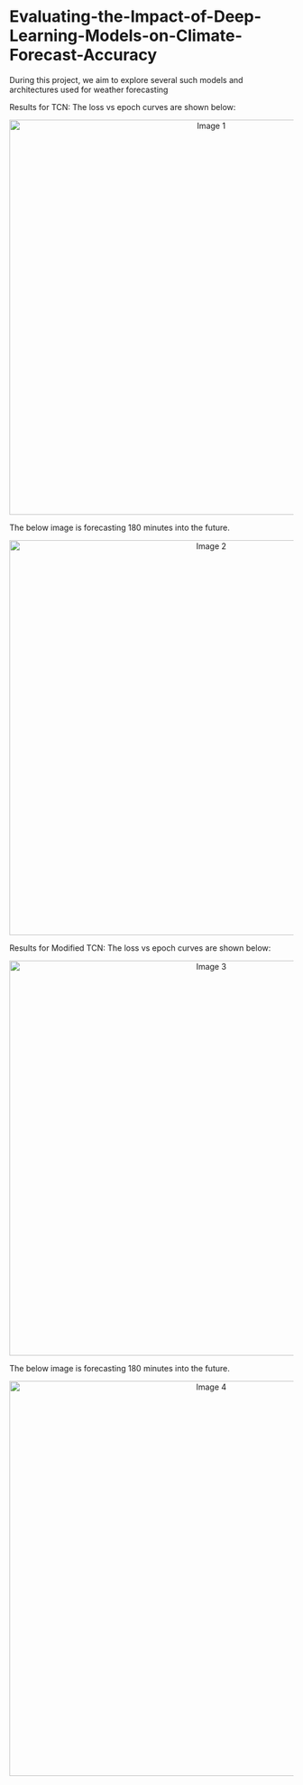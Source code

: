 # Evaluating-the-Impact-of-Deep-Learning-Models-on-Climate-Forecast-Accuracy
 During this project, we aim to explore several such models and architectures used for weather forecasting

 
Results for TCN:
The loss vs epoch curves are shown below:
<p align="center">
  <img src="https://github.com/KoushikKaranGeethaNagaraj/Evaluating-the-Impact-of-Deep-Learning-Models-on-Climate-Forecast-Accuracy/assets/116392599/e782dc4e-38ea-4f5c-a39b-0ab53d5e63fd" alt="Image 1" width="700" height="700"/>
</p>
The below image is forecasting 180 minutes into the future.
<p align="center">
  <img src="https://github.com/KoushikKaranGeethaNagaraj/Evaluating-the-Impact-of-Deep-Learning-Models-on-Climate-Forecast-Accuracy/assets/116392599/c830f16d-3365-440c-8ebd-71c23474a438" alt="Image 2" width="700" height="700"/>
</p>

Results for Modified TCN:
The loss vs epoch curves are shown below:
<p align="center">
  <img src="https://github.com/KoushikKaranGeethaNagaraj/Evaluating-the-Impact-of-Deep-Learning-Models-on-Climate-Forecast-Accuracy/assets/116392599/c3cabfbf-839e-4f7f-bd8e-e203b0f840b0" alt="Image 3" width="700" height="700"/>
</p>
The below image is forecasting 180 minutes into the future.
<p align="center">
  <img src="https://github.com/KoushikKaranGeethaNagaraj/Evaluating-the-Impact-of-Deep-Learning-Models-on-Climate-Forecast-Accuracy/assets/116392599/964c9906-655d-4343-9341-1380504bf4f6" alt="Image 4" width="700" height="700"/>
</p>






